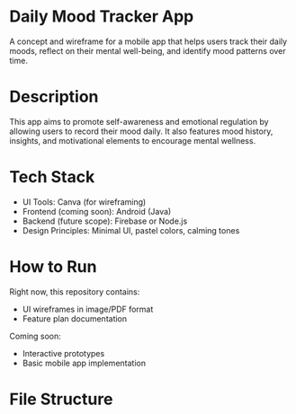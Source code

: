 # Daily Mood Tracker App

A concept and wireframe for a mobile app that helps users track their daily moods, reflect on their mental well-being, and identify mood patterns over time.

# Description

This app aims to promote self-awareness and emotional regulation by allowing users to record their mood daily. It also features mood history, insights, and motivational elements to encourage mental wellness.

# Tech Stack

- UI Tools:  Canva (for wireframing)
- Frontend (coming soon): Android (Java)
- Backend (future scope): Firebase or Node.js
- Design Principles: Minimal UI, pastel colors, calming tones

# How to Run

Right now, this repository contains:
- UI wireframes in image/PDF format
- Feature plan documentation

Coming soon:
- Interactive prototypes
- Basic mobile app implementation

# File Structure



